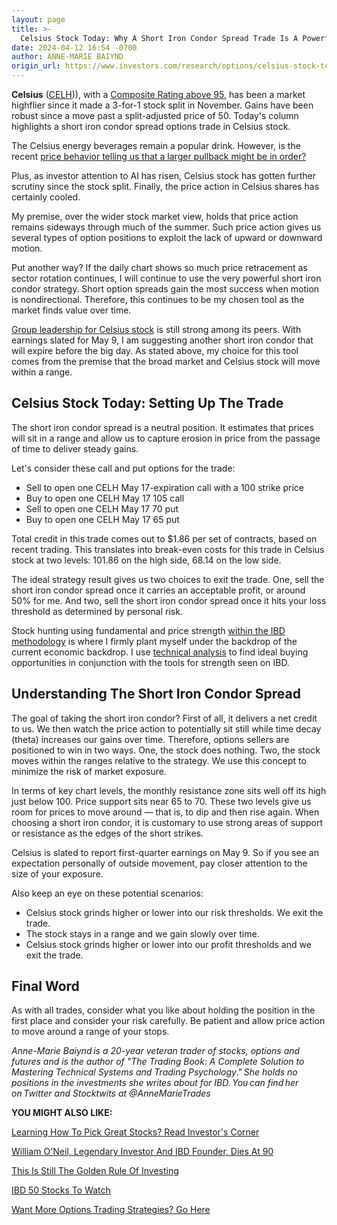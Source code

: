 ```yaml
---
layout: page
title: >-
  Celsius Stock Today: Why A Short Iron Condor Spread Trade Is A Powerful Strategy After The Stock's High-Energy Run
date: 2024-04-12 16:54 -0700
author: ANNE-MARIE BAIYND
origin_url: https://www.investors.com/research/options/celsius-stock-today-short-iron-condor-trade/
---
```






**Celsius** ([CELH](https://research.investors.com/quote.aspx?symbol=CELH))), with a [Composite Rating above 95](https://www.investors.com/ibd-data-stories/celsius-holdings-joins-elite-list-of-stocks-with-95-plus-composite-rating/), has been a market highflier since it made a 3-for-1 stock split in November. Gains have been robust since a move past a split-adjusted price of 50. Today's column highlights a short iron condor spread options trade in Celsius stock.




The Celsius energy beverages remain a popular drink. However, is the recent [price behavior telling us that a larger pullback might be in order?](https://www.investors.com/market-trend/the-big-picture/stock-market-nasdaq-sp500-dow-jones-celsius-stock/)


Plus, as investor attention to AI has risen, Celsius stock has gotten further scrutiny since the stock split. Finally, the price action in Celsius shares has certainly cooled. 


My premise, over the wider stock market view, holds that price action remains sideways through much of the summer. Such price action gives us several types of option positions to exploit the lack of upward or downward motion.


Put another way? If the daily chart shows so much price retracement as sector rotation continues, I will continue to use the very powerful short iron condor strategy. Short option spreads gain the most success when motion is nondirectional. Therefore, this continues to be my chosen tool as the market finds value over time. 


[Group leadership for Celsius stock](https://research.investors.com/stock-checkup/nasdaq-celsius-holdings-celh.aspx) is still strong among its peers. With earnings slated for May 9, I am suggesting another short iron condor that will expire before the big day. As stated above, my choice for this tool comes from the premise that the broad market and Celsius stock will move within a range.   


Celsius Stock Today: Setting Up The Trade
-----------------------------------------


The short iron condor spread is a neutral position. It estimates that prices will sit in a range and allow us to capture erosion in price from the passage of time to deliver steady gains.   


Let's consider these call and put options for the trade:


* Sell to open one CELH May 17-expiration call with a 100 strike price
* Buy to open one CELH May 17 105 call
* Sell to open one CELH May 17 70 put
* Buy to open one CELH May 17 65 put


Total credit in this trade comes out to $1.86 per set of contracts, based on recent trading. This translates into break-even costs for this trade in Celsius stock at two levels: 101.86 on the high side, 68.14 on the low side.



The ideal strategy result gives us two choices to exit the trade. One, sell the short iron condor spread once it carries an acceptable profit, or around 50% for me. And two, sell the short iron condor spread once it hits your loss threshold as determined by personal risk.


Stock hunting using fundamental and price strength [within the IBD methodology](https://www.investors.com/research/ibd-live-qa/ibd-live-faq-helpful-links-answers-to-questions-about-zoom-charts-ibds-methodology-more/) is where I firmly plant myself under the backdrop of the current economic backdrop. I use [technical analysis](https://www.investors.com/how-to-invest/stock-charts-buying-stocks-using-technical-analysis/) to find ideal buying opportunities in conjunction with the tools for strength seen on IBD.   


**Understanding The Short Iron Condor Spread**
----------------------------------------------


The goal of taking the short iron condor? First of all, it delivers a net credit to us. We then watch the price action to potentially sit still while time decay (theta) increases our gains over time. Therefore, options sellers are positioned to win in two ways. One, the stock does nothing. Two, the stock moves within the ranges relative to the strategy. We use this concept to minimize the risk of market exposure. 


In terms of key chart levels, the monthly resistance zone sits well off its high just below 100. Price support sits near 65 to 70. These two levels give us room for prices to move around — that is, to dip and then rise again. When choosing a short iron condor, it is customary to use strong areas of support or resistance as the edges of the short strikes. 


Celsius is slated to report first-quarter earnings on May 9. So if you see an expectation personally of outside movement, pay closer attention to the size of your exposure.


Also keep an eye on these potential scenarios:


* Celsius stock grinds higher or lower into our risk thresholds. We exit the trade.
* The stock stays in a range and we gain slowly over time.
* Celsius stock grinds higher or lower into our profit thresholds and we exit the trade.


Final Word
----------


As with all trades, consider what you like about holding the position in the first place and consider your risk carefully. Be patient and allow price action to move around a range of your stops.


*Anne-Marie Baiynd is a 20-year veteran trader of stocks, options and futures and is the author of "The Trading Book: A Complete Solution to Mastering Technical Systems and Trading Psychology*." *She holds no positions in the investments she writes about for IBD. You can find her on Twitter and Stocktwits at @AnneMarieTrades*


**YOU MIGHT ALSO LIKE:**


[Learning How To Pick Great Stocks? Read Investor's Corner](https://www.investors.com/category/how-to-invest/investors-corner/)


[William O'Neil, Legendary Investor And IBD Founder, Dies At 90](https://www.investors.com/news/william-oneil-legendary-investor-and-founder-of-investors-business-daily-dies-at-90/)


[This Is Still The Golden Rule Of Investing](https://www.investors.com/how-to-invest/investors-corner/still-the-no-1-rule-for-stock-investors-always-cut-your-losses-short/)


[IBD 50 Stocks To Watch](https://www.investors.com/research/ibd-50-growth-stocks-to-watch/)


[Want More Options Trading Strategies? Go Here](https://www.investors.com/category/research/options/)




